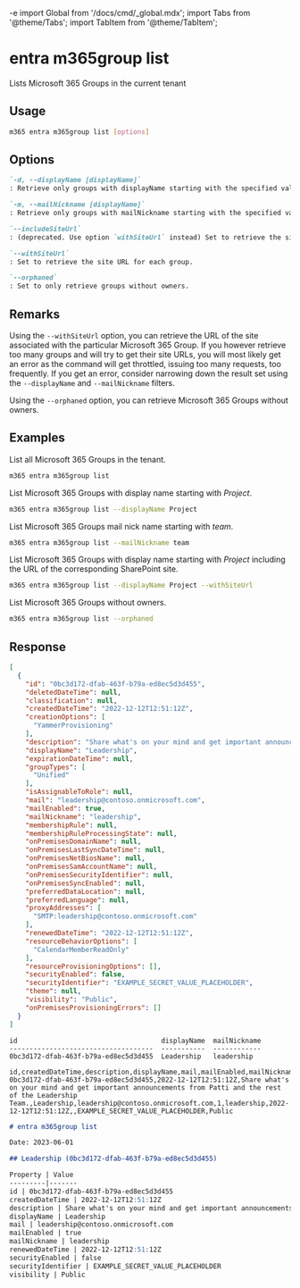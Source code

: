 -e <!-- DISCLAIMER: All secrets, passwords, and sensitive values in this document are examples only and not real credentials. -->
import Global from '/docs/cmd/_global.mdx';
import Tabs from '@theme/Tabs';
import TabItem from '@theme/TabItem';

# entra m365group list

Lists Microsoft 365 Groups in the current tenant

## Usage

```sh
m365 entra m365group list [options]
```

## Options

```md definition-list
`-d, --displayName [displayName]`
: Retrieve only groups with displayName starting with the specified value.

`-m, --mailNickname [displayName]`
: Retrieve only groups with mailNickname starting with the specified value.

`--includeSiteUrl`
: (deprecated. Use option `withSiteUrl` instead) Set to retrieve the site URL for each group.

`--withSiteUrl`
: Set to retrieve the site URL for each group.

`--orphaned`
: Set to only retrieve groups without owners.
```

<Global />

## Remarks

Using the `--withSiteUrl` option, you can retrieve the URL of the site associated with the particular Microsoft 365 Group. If you however retrieve too many groups and will try to get their site URLs, you will most likely get an error as the command will get throttled, issuing too many requests, too frequently. If you get an error, consider narrowing down the result set using the `--displayName` and `--mailNickname` filters.

Using the `--orphaned` option, you can retrieve Microsoft 365 Groups without owners.

## Examples

List all Microsoft 365 Groups in the tenant.

```sh
m365 entra m365group list
```

List Microsoft 365 Groups with display name starting with _Project_.

```sh
m365 entra m365group list --displayName Project
```

List Microsoft 365 Groups mail nick name starting with _team_.

```sh
m365 entra m365group list --mailNickname team
```

List Microsoft 365 Groups with display name starting with _Project_ including the URL of the corresponding SharePoint site.

```sh
m365 entra m365group list --displayName Project --withSiteUrl
```

List Microsoft 365 Groups without owners.

```sh
m365 entra m365group list --orphaned
```

## Response

<Tabs>
  <TabItem value="JSON">

  ```json
  [
    {
      "id": "0bc3d172-dfab-463f-b79a-ed8ec5d3d455",
      "deletedDateTime": null,
      "classification": null,
      "createdDateTime": "2022-12-12T12:51:12Z",
      "creationOptions": [
        "YammerProvisioning"
      ],
      "description": "Share what's on your mind and get important announcements from Patti and the rest of the Leadership Team.",
      "displayName": "Leadership",
      "expirationDateTime": null,
      "groupTypes": [
        "Unified"
      ],
      "isAssignableToRole": null,
      "mail": "leadership@contoso.onmicrosoft.com",
      "mailEnabled": true,
      "mailNickname": "leadership",
      "membershipRule": null,
      "membershipRuleProcessingState": null,
      "onPremisesDomainName": null,
      "onPremisesLastSyncDateTime": null,
      "onPremisesNetBiosName": null,
      "onPremisesSamAccountName": null,
      "onPremisesSecurityIdentifier": null,
      "onPremisesSyncEnabled": null,
      "preferredDataLocation": null,
      "preferredLanguage": null,
      "proxyAddresses": [
        "SMTP:leadership@contoso.onmicrosoft.com"
      ],
      "renewedDateTime": "2022-12-12T12:51:12Z",
      "resourceBehaviorOptions": [
        "CalendarMemberReadOnly"
      ],
      "resourceProvisioningOptions": [],
      "securityEnabled": false,
      "securityIdentifier": "EXAMPLE_SECRET_VALUE_PLACEHOLDER",
      "theme": null,
      "visibility": "Public",
      "onPremisesProvisioningErrors": []
    }
  ]
  ```

  </TabItem>
  <TabItem value="Text">

  ```text
  id                                    displayName  mailNickname
  ------------------------------------  -----------  ------------
  0bc3d172-dfab-463f-b79a-ed8ec5d3d455  Leadership   leadership  
  ```

  </TabItem>
  <TabItem value="CSV">

  ```csv
  id,createdDateTime,description,displayName,mail,mailEnabled,mailNickname,renewedDateTime,securityEnabled,securityIdentifier,visibility
  0bc3d172-dfab-463f-b79a-ed8ec5d3d455,2022-12-12T12:51:12Z,Share what's on your mind and get important announcements from Patti and the rest of the Leadership Team.,Leadership,leadership@contoso.onmicrosoft.com,1,leadership,2022-12-12T12:51:12Z,,EXAMPLE_SECRET_VALUE_PLACEHOLDER,Public
  ```

  </TabItem>
  <TabItem value="Markdown">

  ```md
  # entra m365group list

  Date: 2023-06-01

  ## Leadership (0bc3d172-dfab-463f-b79a-ed8ec5d3d455)

  Property | Value
  ---------|-------
  id | 0bc3d172-dfab-463f-b79a-ed8ec5d3d455
  createdDateTime | 2022-12-12T12:51:12Z
  description | Share what's on your mind and get important announcements from Patti and the rest of the Leadership Team.
  displayName | Leadership
  mail | leadership@contoso.onmicrosoft.com
  mailEnabled | true
  mailNickname | leadership
  renewedDateTime | 2022-12-12T12:51:12Z
  securityEnabled | false
  securityIdentifier | EXAMPLE_SECRET_VALUE_PLACEHOLDER
  visibility | Public
  ```

  </TabItem>
</Tabs>
